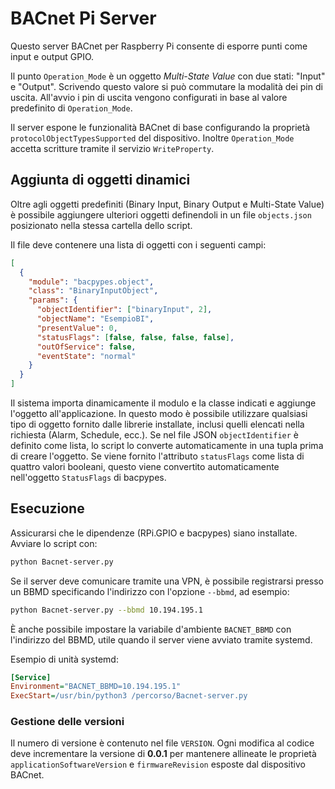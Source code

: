 # BACnet Pi Server

Questo server BACnet per Raspberry Pi consente di esporre punti come input e output GPIO.

Il punto `Operation_Mode` è un oggetto *Multi-State Value* con due stati:
"Input" e "Output". Scrivendo questo valore si può commutare la modalità dei
pin di uscita. All'avvio i pin di uscita vengono configurati in base al valore
predefinito di `Operation_Mode`.

Il server espone le funzionalità BACnet di base configurando la
proprietà `protocolObjectTypesSupported` del dispositivo. Inoltre
`Operation_Mode` accetta scritture tramite il servizio `WriteProperty`.

## Aggiunta di oggetti dinamici

Oltre agli oggetti predefiniti (Binary Input, Binary Output e Multi-State Value) è possibile
aggiungere ulteriori oggetti definendoli in un file `objects.json` posizionato nella stessa
cartella dello script.

Il file deve contenere una lista di oggetti con i seguenti campi:

```json
[
  {
    "module": "bacpypes.object",
    "class": "BinaryInputObject",
    "params": {
      "objectIdentifier": ["binaryInput", 2],
      "objectName": "EsempioBI",
      "presentValue": 0,
      "statusFlags": [false, false, false, false],
      "outOfService": false,
      "eventState": "normal"
    }
  }
]
```

Il sistema importa dinamicamente il modulo e la classe indicati e aggiunge l'oggetto
all'applicazione. In questo modo è possibile utilizzare qualsiasi tipo di oggetto fornito
dalle librerie installate, inclusi quelli elencati nella richiesta (Alarm, Schedule, ecc.).
Se nel file JSON `objectIdentifier` è definito come lista, lo script lo converte
automaticamente in una tupla prima di creare l'oggetto.
Se viene fornito l'attributo `statusFlags` come lista di quattro valori
booleani, questo viene convertito automaticamente nell'oggetto `StatusFlags` di
bacpypes.

## Esecuzione

Assicurarsi che le dipendenze (RPi.GPIO e bacpypes) siano installate.
Avviare lo script con:

```bash
python Bacnet-server.py
```

Se il server deve comunicare tramite una VPN, è possibile registrarsi presso un
BBMD specificando l'indirizzo con l'opzione `--bbmd`, ad esempio:

```bash
python Bacnet-server.py --bbmd 10.194.195.1
```

È anche possibile impostare la variabile d'ambiente `BACNET_BBMD` con
l'indirizzo del BBMD, utile quando il server viene avviato tramite systemd.

Esempio di unità systemd:

```ini
[Service]
Environment="BACNET_BBMD=10.194.195.1"
ExecStart=/usr/bin/python3 /percorso/Bacnet-server.py
```

### Gestione delle versioni

Il numero di versione è contenuto nel file `VERSION`. Ogni modifica al codice
deve incrementare la versione di **0.0.1** per mantenere allineate le
proprietà `applicationSoftwareVersion` e `firmwareRevision` esposte dal
dispositivo BACnet.
